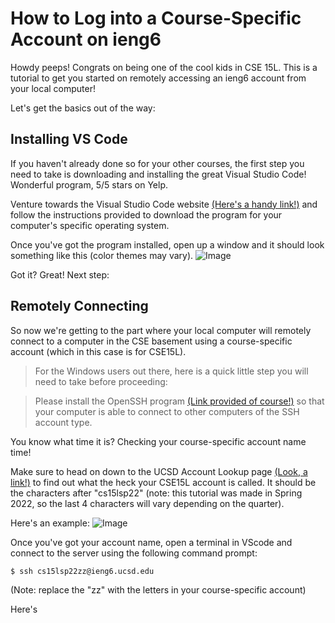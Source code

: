 # How to Log into a Course-Specific Account on ieng6
Howdy peeps! Congrats on being one of the cool kids in CSE 15L. This is a tutorial to get you started on remotely accessing an ieng6 account from your local computer! 

Let's get the basics out of the way:
## Installing VS Code
If you haven't already done so for your other courses, the first step you need to take is downloading and installing the great Visual Studio Code! Wonderful program, 5/5 stars on Yelp. 

Venture towards the Visual Studio Code website [(Here's a handy link!)](https://code.visualstudio.com/) and follow the instructions provided to download the program for your computer's specific operating system. 

Once you've got the program installed, open up a window and it should look something like this (color themes may vary).
![Image](https://user-images.githubusercontent.com/86495731/162649330-da1a589a-2b03-414d-afec-6e5d2de7fbf3.png)

Got it? Great! Next step: 
## Remotely Connecting
So now we're getting to the part where your local computer will remotely connect to a computer in the CSE basement using a course-specific account (which in this case is for CSE15L). 

> For the Windows users out there, here is a quick little step you will need to take before proceeding:

> Please install the OpenSSH program [(Link provided of course!)](https://docs.microsoft.com/en-us/windows-server/administration/openssh/openssh_install_firstuse) so that your computer is able to connect to other computers of the SSH account type.

You know what time it is? Checking your course-specific account name time! 

Make sure to head on down to the UCSD Account Lookup page [(Look, a link!)](https://sdacs.ucsd.edu/~icc/index.php) to find out what the heck your CSE15L account is called. It should be the characters after "cs15lsp22" (note: this tutorial was made in Spring 2022, so the last 4 characters will vary depending on the quarter).

Here's an example:
![Image](https://user-images.githubusercontent.com/86495731/162650598-3359fa9d-0713-45c1-a08b-8a66d59a7ca5.png)

Once you've got your account name, open a terminal in VScode and connect to the server using the following command prompt:

```
$ ssh cs15lsp22zz@ieng6.ucsd.edu
```
(Note: replace the "zz" with the letters in your course-specific account)

Here's


